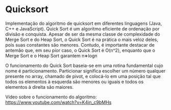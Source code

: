 # Quicksort
Implementação do algoritmo de quicksort em diferentes linguagens (Java, C++ e JavaScript).
Quick Sort é um algoritmo eficiente de ordenação por divisão e conquista. Apesar de ser da mesma classe de complexidade do Merge Sort e do Heap Sort, o Quick Sort é na prática o mais veloz deles, pois suas constantes são menores. Contudo, é importante destacar de antemão que, em seu pior caso, o Quick Sort é O(n^2), enquanto que o Merge Sort e o Heap Sort garantem n∗logn

O funcionamento do Quick Sort baseia-se em uma rotina fundamental cujo nome é particionamento. Particionar significa escolher um número qualquer presente no array, chamado de pivot, e colocá-lo em uma posição tal que todos os elementos à esquerda são menores ou iguais e todos os elementos à direita são maiores.

Vídeo sobre o funcionamento do algoritmo: https://www.youtube.com/watch?v=K4in_c9bMHs
